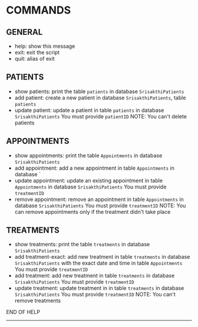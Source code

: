 COMMANDS
========

GENERAL
-------
- help: show this message
- exit: exit the script
- quit: alias of exit

PATIENTS
--------
- show patients: print the table `patients` in database `SrisakthiPatients`
- add patient: create a new patient
               in database `SrisakthiPatients`, table `patients`
- update patient: update a patient in table `patients` in database `SrisakthiPatients`
                  You must provide `patientID`
NOTE: You can't delete patients

APPOINTMENTS
------------
- show appointments: print the table `Appointments` in database `SrisakthiPatients`
- add appointment: add a new appointment in table `Appointments` in database `
- update appointment: update an existing appointment in table `Appointments` in database `SrisakthiPatients`
                    You must provide `treatmentID`
- remove appointment: remove an appointment in table `Appointments` in database `SrisakthiPatients`
                      You must provide `treatmentID`
NOTE: You can remove appointments only if the treatment didn't take place

TREATMENTS
----------
- show treatments: print the table `treatments` in database `SrisakthiPatients`
- add treatment-exact: add new treatment in table `treatments` in database `SrisakthiPatients`
                       with the exact date and time in table `Appointments`
                       You must provide `treatmentID`
- add treatment: add new treatment in table `treatments` in database `SrisakthiPatients`
                 You must provide `treatmentID`
- update treatment: update treatment in in table `treatments` in database `SrisakthiPatients`
                    You must provide `treatmentID`
NOTE: You can't remove treatments

END OF HELP

---